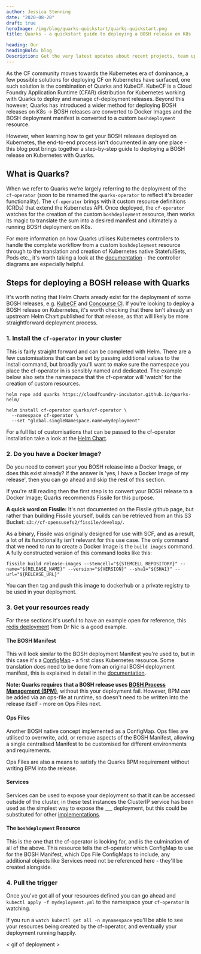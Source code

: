 ```yaml
---
author: Jessica Stenning
date: "2020-08-20"
draft: true
heroImage: /img/blog/quarks-quickstart/quarks-quickstart.png
title: Quarks - a quickstart guide to deploying a BOSH release on K8s

heading: Our
headingBold: blog
Description: Get the very latest updates about recent projects, team updates, thoughts and industry news from our team of EngineerBetter experts.
---
```


As the CF community moves towards the Kubernetes era of dominance, a few possible solutions for deploying CF on Kubernetes have surfaced, one such solution is the combination of Quarks and KubeCF. KubeCF is a Cloud Foundry Application Runtime (CFAR) distribution for Kubernetes working with Quarks to deploy and manage cf-deployment releases. Beyond this however, Quarks has introduced a wider method for deploying BOSH releases on K8s -> BOSH releases are converted to Docker Images and the BOSH deployment manifest is converted to a custom `boshdeployment` resource.

However, when learning how to get your BOSH releases deployed on Kubernetes, the end-to-end process isn't documented in any one place - this blog post brings together a step-by-step guide to deploying a BOSH release on Kubernetes with Quarks.

## What is Quarks?
When we refer to Quarks we're largely referring to the deployment of the `cf-operator` (soon to be renamed the `quarks-operator` to reflect it's broader functionality). The `cf-operator` brings with it custom resource definitions (CRDs) that extend the Kubernetes API. Once deployed, the `cf-operator` watches for the creation of the custom `boshdeployment` resource, then works its magic to translate the sum into a desired manifest and ultimately a running BOSH deployment on K8s.

For more information on how Quarks utilises Kubernetes controllers to handle the complete workflow from a custom `boshdeployment` resource through to the translation and creation of Kubernetes native StatefulSets, Pods etc., it's worth taking a look at the [documentation]() - the controller diagrams are especially helpful.

## Steps for deploying a BOSH release with Quarks

It's worth noting that Helm Charts aready exist for the deployment of some BOSH releases, e.g. [KubeCF]() and [Concourse CI](https://github.com/concourse/concourse-chart). If you're looking to deploy a BOSH release on Kubernetes, it's worth checking that there isn't already an upstream Helm Chart published for that release, as that will likely be more straightforward deployment process.

### 1. Install the `cf-operator` in your cluster
This is fairly straight forward and can be completed with Helm. There are a few customisations that can be set by passing additional values to the install command, but broadly you'll want to make sure the namespace you place the cf-operator in is sensibly named and dedicated. The example below also sets the namespace that the cf-operator will 'watch' for the creation of custom resources.

```
helm repo add quarks https://cloudfoundry-incubator.github.io/quarks-helm/

helm install cf-operator quarks/cf-operator \
  --namespace cf-operator \
  --set "global.singleNamespace.name=mydeployment"
```

For a full list of customisations that can be passed to the cf-operator installation take a look at the [Helm Chart](https://hub.helm.sh/charts/quarks/cf-operator).

### 2. Do you have a Docker Image?

   Do you need to convert your you BOSH release into a Docker Image, or does this exist already? If the answer is 'yes, I have a Docker Image of my release', then you can go ahead and skip the rest of this section.

   If you're still reading then the first step is to convert your BOSH release to a Docker Image; Quarks recommends Fissile for this purpose.

   **A quick word on Fissile:**
   It's not documented on the Fissile github page, but rather than building Fissile yourself, builds can be retrieved from an this S3 Bucket: `s3://cf-opensusefs2/fissile/develop/`.

   As a binary, Fissile was originally designed for use with SCF, and as a result, a lot of its functionality isn't relevant for this use case. The only command that we need to run to create a Docker Image is the `build images` command. A fully constructed version of this command looks like this:

   `fissile build release-images --stemcell="${STEMCELL_REPOSITORY}" --name="${RELEASE_NAME}" --version="${VERSION}" --sha1="${SHA1}" --url="${RELEASE_URL}"`

   You can then tag and push this image to dockerhub or a private registry to be used in your deployment.

### 3. Get your resources ready
   For these sections it's useful to have an example open for reference, this [redis deployment](https://github.com/cloudfoundry-community/redis-boshrelease/blob/master/quarks/deployment.yaml) from Dr Nic is a good example.

   #### The BOSH Manifest
   This will look similar to the BOSH deployment Manifest you're used to, but in this case it's a [ConfigMap]() - a first class Kubernetes resource. Some translation does need to be done from an original BOSH deployment manifest, this is explained in detail in the [documentation](https://quarks.suse.dev/docs/core-tasks/from_bosh_to_kube/#example-deployment-manifest-conversion-details).

   **Note: Quarks requires that a BOSH release uses [BOSH Process Management (BPM)](https://bosh.io/docs/bpm/bpm/)**, without this your deployment fail. However, BPM _can_ be added via an ops-file at runtime, so doesn't need to be written into the release itself - more on Ops Files next.

   #### Ops Files
   Another BOSH native concept implemented as a ConfigMap. Ops files are utilised to overwrite, add, or remove aspects of the BOSH Manifest, allowing a single centralised Manifest to be customised for different environments and requirements.

   Ops Files are also a means to satisfy the Quarks BPM requirement without writing BPM into the release.

   #### Services
   Services can be used to expose your deployment so that it can be accessed outside of the cluster, in these test instances the ClusterIP service has been used as the simplest way to expose the ___ deployment, but this could be substituted for other [implementations]().

   #### The `boshdeployment` Resource
   This is the one that the cf-operator is looking for, and is the culmination of all of the above. This resource tells the cf-operator which ConfigMap to use for the BOSH Manifest, which Ops File ConfigMaps to include, any additional objects like Services need not be referenced here - they'll be created alongside.

### 4. Pull the trigger

Once you've got all of your resources defined you can go ahead and `kubectl apply -f mydeployment.yml` to the namespace your `cf-operator` is watching.

If you run a `watch kubectl get all -n mynamespace` you'll be able to see your resources being created by the cf-operator, and eventually your deployment running happily.

< gif of deployment >
